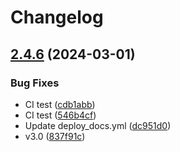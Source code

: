 # Changelog

## [2.4.6](https://github.com/zhinjs/zhin/compare/v2.4.5...v2.4.6) (2024-03-01)


### Bug Fixes

* CI test ([cdb1abb](https://github.com/zhinjs/zhin/commit/cdb1abb559dff6351477483b946ea0f7ddee970a))
* CI test ([546b4cf](https://github.com/zhinjs/zhin/commit/546b4cfdb9436c454a439cfae26d759a7067e997))
* Update deploy_docs.yml ([dc951d0](https://github.com/zhinjs/zhin/commit/dc951d08f6288203197f9b1a6fa22e68124bd8ca))
* v3.0 ([837f91c](https://github.com/zhinjs/zhin/commit/837f91c54f302bd69b12d57917c244d4581d5de6))
